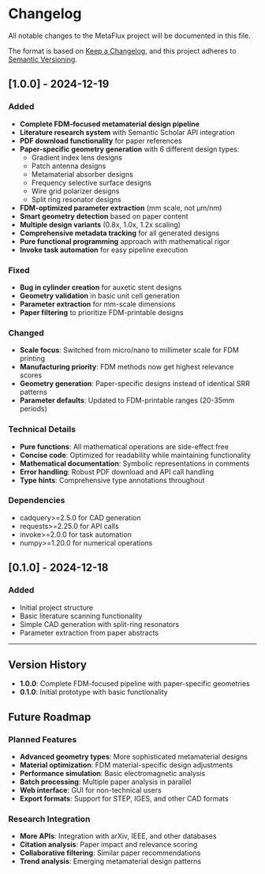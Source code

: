 # Changelog

All notable changes to the MetaFlux project will be documented in this file.

The format is based on [Keep a Changelog](https://keepachangelog.com/en/1.0.0/),
and this project adheres to [Semantic Versioning](https://semver.org/spec/v2.0.0.html).

## [1.0.0] - 2024-12-19

### Added
- **Complete FDM-focused metamaterial design pipeline**
- **Literature research system** with Semantic Scholar API integration
- **PDF download functionality** for paper references
- **Paper-specific geometry generation** with 6 different design types:
  - Gradient index lens designs
  - Patch antenna designs
  - Metamaterial absorber designs
  - Frequency selective surface designs
  - Wire grid polarizer designs
  - Split ring resonator designs
- **FDM-optimized parameter extraction** (mm scale, not μm/nm)
- **Smart geometry detection** based on paper content
- **Multiple design variants** (0.8x, 1.0x, 1.2x scaling)
- **Comprehensive metadata tracking** for all generated designs
- **Pure functional programming** approach with mathematical rigor
- **Invoke task automation** for easy pipeline execution

### Fixed
- **Bug in cylinder creation** for auxetic stent designs
- **Geometry validation** in basic unit cell generation
- **Parameter extraction** for mm-scale dimensions
- **Paper filtering** to prioritize FDM-printable designs

### Changed
- **Scale focus**: Switched from micro/nano to millimeter scale for FDM printing
- **Manufacturing priority**: FDM methods now get highest relevance scores
- **Geometry generation**: Paper-specific designs instead of identical SRR patterns
- **Parameter defaults**: Updated to FDM-printable ranges (20-35mm periods)

### Technical Details
- **Pure functions**: All mathematical operations are side-effect free
- **Concise code**: Optimized for readability while maintaining functionality
- **Mathematical documentation**: Symbolic representations in comments
- **Error handling**: Robust PDF download and API call handling
- **Type hints**: Comprehensive type annotations throughout

### Dependencies
- cadquery>=2.5.0 for CAD generation
- requests>=2.25.0 for API calls
- invoke>=2.0.0 for task automation
- numpy>=1.20.0 for numerical operations

## [0.1.0] - 2024-12-18

### Added
- Initial project structure
- Basic literature scanning functionality
- Simple CAD generation with split-ring resonators
- Parameter extraction from paper abstracts

---

## Version History

- **1.0.0**: Complete FDM-focused pipeline with paper-specific geometries
- **0.1.0**: Initial prototype with basic functionality

## Future Roadmap

### Planned Features
- **Advanced geometry types**: More sophisticated metamaterial designs
- **Material optimization**: FDM material-specific design adjustments
- **Performance simulation**: Basic electromagnetic analysis
- **Batch processing**: Multiple paper analysis in parallel
- **Web interface**: GUI for non-technical users
- **Export formats**: Support for STEP, IGES, and other CAD formats

### Research Integration
- **More APIs**: Integration with arXiv, IEEE, and other databases
- **Citation analysis**: Paper impact and relevance scoring
- **Collaborative filtering**: Similar paper recommendations
- **Trend analysis**: Emerging metamaterial design patterns 